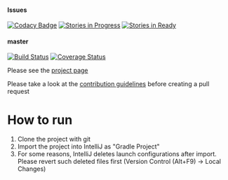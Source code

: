 #### Issues
[![Codacy Badge](https://api.codacy.com/project/badge/Grade/0d0d6129737c497aa44158387652be5f)](https://www.codacy.com/app/IDragonfire/downlords-faf-client?utm_source=github.com&utm_medium=referral&utm_content=FAForever/downlords-faf-client&utm_campaign=badger)
[![Stories in Progress](https://badge.waffle.io/FAForever/downlords-faf-client.png?label=in%20progress&title=In%20Progress)](https://waffle.io/FAForever/downlords-faf-client)
[![Stories in Ready](https://badge.waffle.io/FAForever/downlords-faf-client.png?label=Ready&title=Up%20For%20Grabs)](https://waffle.io/FAForever/downlords-faf-client)
#### master
[![Build Status](https://travis-ci.org/FAForever/downlords-faf-client.svg?branch=master)](https://travis-ci.org/FAForever/downlords-faf-client)
[![Coverage Status](https://coveralls.io/repos/FAForever/downlords-faf-client/badge.svg)](https://coveralls.io/r/FAForever/downlords-faf-client)

Please see the [project page](http://FAForever.github.io/downlords-faf-client/)

Please take a look at the [contribution guidelines](https://github.com/FAForever/downlords-faf-client/wiki/Contribution-guidelines) before creating a pull request


# How to run

1. Clone the project with git
1. Import the project into IntelliJ as "Gradle Project"
1. For some reasons, IntelliJ deletes launch configurations after import. Please revert such deleted files first (Version Control (Alt+F9) -> Local Changes)
